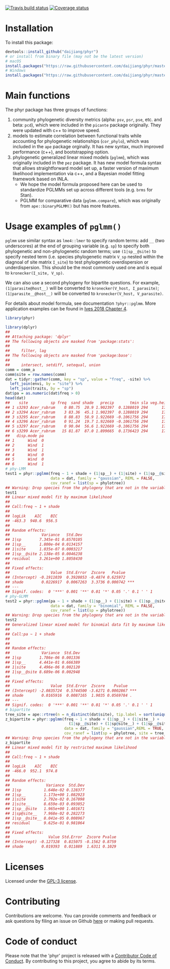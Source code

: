 
<!-- README.md is generated from README.Rmd. Please edit that file -->

[![Travis build
status](https://travis-ci.org/daijiang/phyr.svg?branch=master)](https://travis-ci.org/daijiang/phyr)
[![Coverage
status](https://codecov.io/gh/daijiang/phyr/branch/master/graph/badge.svg)](https://codecov.io/gh/daijiang/phyr)

# Installation

To install this package:

``` r
devtools::install_github("daijiang/phyr")
# or install from binary file (may not be the latest version)
# macOS
install.packages("https://raw.githubusercontent.com/daijiang/phyr/master/phyr_0.1.6.tgz", repos = NULL)
# Windows
install.packages("https://raw.githubusercontent.com/daijiang/phyr/master/phyr_0.1.6.zip", repos = NULL)
```

# Main functions

The phyr package has three groups of functions:

1.  community phylogenetic diversity metrics (alpha: `psv`, `psr`,
    `pse`, etc. and beta: `pcd`), which were included in the `picante`
    package originally. They were updated with c++ to improve speed.
2.  models to estimate correlation between functional traits while
    accounting for phylogenetic relationships (`cor_phylo`), which was
    included in the `ape` package orginally. It has new syntax, much
    improved performance (c++), and bootstrapping option.
3.  phylogenetic generalized linear mixed models (`pglmm`), which was
    originally included in the `pez` package. It has new model formula
    syntax that allows straightforward model set up, a faster version of
    maximum likelihood implementation via c++, and a Bayesian model
    fitting framework based on INLA.
      - We hope the model formula proposed here can be used to
        standardize PGLMMs set up across different tools (e.g. `brms`
        for Stan).
      - PGLMM for comparative data (`pglmm.compare`), which was originally 
        from `ape::binaryPGLMM()` but has more features.

# Usage examples of `pglmm()`

`pglmm` use similar syntax as `lme4::lmer` to specify random terms: add
`__` (two underscores) at the end of grouping variable (e.g. `sp`) to
specify both phylogenetic and non-phylogenetic random terms; use
`(1|sp__@site)` to specify nested term (i.e. species phylogenetic matrix
`V_sp` nested within the diagnoal of site matrix `I_site`) to test
phylogenetic overdispersion or underdispersion. This should be the most
commonly used one and is equal to `kronecker(I_site, V_sp)`.

We can also use a second phylogeny for bipartite questions. For example,
`(1|parasite@host__)` will be converted to `kronecker(V_host,
I_parasite)`; `(1|parasite__@host__)` will be converted to
`kronecker(V_host, V_parasite)`.

For details about model formula, see documentation `?phyr::pglmm`. More
application examples can be found in [Ives 2018
Chapter 4](https://leanpub.com/correlateddata).

``` r
library(phyr)
```

``` r
library(dplyr)
## 
## Attaching package: 'dplyr'
## The following objects are masked from 'package:stats':
## 
##     filter, lag
## The following objects are masked from 'package:base':
## 
##     intersect, setdiff, setequal, union
comm = comm_a
comm$site = row.names(comm)
dat = tidyr::gather(comm, key = "sp", value = "freq", -site) %>% 
  left_join(envi, by = "site") %>% 
  left_join(traits, by = "sp")
dat$pa = as.numeric(dat$freq > 0)
head(dat)
##    site          sp freq  sand shade   precip       tmin sla veg.height
## 1 s3293 Acer_rubrum    0 80.75  20.9 1.902397  0.1288019 294      170.5
## 2 s3294 Acer_rubrum    3 83.36  45.1 1.902397  0.1288019 294      170.5
## 3 s3295 Acer_rubrum    8 88.83  58.9 1.922669 -0.1061756 294      170.5
## 4 s3296 Acer_rubrum    0 91.24  19.7 1.922669 -0.1061756 294      170.5
## 5 s3297 Acer_rubrum    0 90.04  56.6 1.922669 -0.1061756 294      170.5
## 6 s3299 Acer_rubrum   15 81.87  87.0 1.899665  0.1736423 294      170.5
##   disp.mode pa
## 1      Wind  0
## 2      Wind  1
## 3      Wind  1
## 4      Wind  0
## 5      Wind  0
## 6      Wind  1
# phy-LMM
test1 = phyr::pglmm(freq ~ 1 + shade + (1|sp__) + (1|site) + (1|sp__@site), 
                    data = dat, family = "gaussian", REML = FALSE,
                    cov_ranef = list(sp = phylotree))
## Warning: Drop species from the phylogeny that are not in the variable sp
test1
## Linear mixed model fit by maximum likelihood
## 
## Call:freq ~ 1 + shade
## 
## logLik    AIC    BIC 
## -463.3  940.6  956.5 
## 
## Random effects:
##              Variance   Std.Dev
## 1|sp        7.345e-01 0.8570105
## 1|sp__      1.800e-04 0.0134157
## 1|site      1.035e-07 0.0003217
## 1|sp__@site 2.138e-05 0.0046238
## residual    3.261e+00 1.8058430
## 
## Fixed effects:
##                  Value  Std.Error  Zscore   Pvalue    
## (Intercept) -0.1911039  0.3920853 -0.4874 0.625972    
## shade        0.0226917  0.0067263  3.3736 0.000742 ***
## ---
## Signif. codes:  0 '***' 0.001 '**' 0.01 '*' 0.05 '.' 0.1 ' ' 1
# phy-GLMM
test2 = phyr::pglmm(pa ~ 1 + shade + (1|sp__) + (1|site) + (1|sp__@site), 
                    data = dat, family = "binomial", REML = FALSE,
                    cov_ranef = list(sp = phylotree))
## Warning: Drop species from the phylogeny that are not in the variable sp
test2
## Generalized linear mixed model for binomial data fit by maximum likelihood
## 
## Call:pa ~ 1 + shade
## 
## 
## Random effects:
##              Variance  Std.Dev
## 1|sp        1.786e-06 0.001336
## 1|sp__      4.441e-01 0.666389
## 1|site      4.496e-06 0.002120
## 1|sp__@site 8.689e-06 0.002948
## 
## Fixed effects:
##                  Value  Std.Error  Zscore    Pvalue    
## (Intercept) -2.0835724  0.5744500 -3.6271 0.0002867 ***
## shade        0.0165916  0.0087165  1.9035 0.0569784 .  
## ---
## Signif. codes:  0 '***' 0.001 '**' 0.01 '*' 0.05 '.' 0.1 ' ' 1
# bipartite
tree_site = ape::rtree(n = n_distinct(dat$site), tip.label = sort(unique(dat$site)))
z_bipartite = phyr::pglmm(freq ~ 1 + shade + (1|sp__) + (1|site__) + 
                            (1|sp__@site) + (1|sp@site__) + (1|sp__@site__), 
                          data = dat, family = "gaussian",REML = TRUE,
                          cov_ranef = list(sp = phylotree, site = tree_site))
## Warning: Drop species from the phylogeny that are not in the variable sp
z_bipartite
## Linear mixed model fit by restricted maximum likelihood
## 
## Call:freq ~ 1 + shade
## 
## logLik    AIC    BIC 
## -466.0  952.1  974.8 
## 
## Random effects:
##                Variance  Std.Dev
## 1|sp          1.648e-02 0.128377
## 1|sp__        1.173e+00 1.082923
## 1|site        2.792e-02 0.167098
## 1|site__      8.659e-03 0.093052
## 1|sp__@site   1.965e+00 1.401671
## 1|sp@site__   7.968e-02 0.282273
## 1|sp__@site__ 8.041e-05 0.008967
## residual      9.625e-01 0.981064
## 
## Fixed effects:
##                 Value Std.Error  Zscore Pvalue
## (Intercept) -0.127328  0.815075 -0.1562 0.8759
## shade        0.019393  0.011889  1.6311 0.1029
```

# Licenses

Licensed under the [GPL-3
license](https://www.gnu.org/licenses/gpl-3.0.en.html).

# Contributing

Contributions are welcome. You can provide comments and feedback or ask
questions by filing an issue on Github
[here](https://github.com/daijiang/phyr/issues) or making pull requests.


# Code of conduct

Please note that the 'phyr' project is released with a [Contributor Code of Conduct](CODE_OF_CONDUCT.md). By contributing to this project, you agree to abide by its terms.
